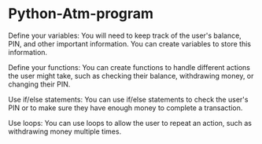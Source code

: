 # Python-Atm-program
Define your variables: You will need to keep track of the user's balance, PIN, and other important information. You can create variables to store this information.

Define your functions: You can create functions to handle different actions the user might take, such as checking their balance, withdrawing money, or changing their PIN.

Use if/else statements: You can use if/else statements to check the user's PIN or to make sure they have enough money to complete a transaction.

Use loops: You can use loops to allow the user to repeat an action, such as withdrawing money multiple times.
